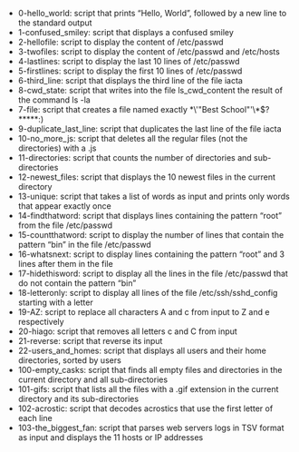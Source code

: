 * 0-hello_world: script that prints “Hello, World”, followed by a new line to the standard output
* 1-confused_smiley: script that displays a confused smiley
* 2-hellofile: script to display the content of /etc/passwd
* 3-twofiles: script to display the content of /etc/passwd and /etc/hosts
* 4-lastlines: script to display the last 10 lines of /etc/passwd
* 5-firstlines: script to display the first 10 lines of /etc/passwd
* 6-third_line: script that displays the third line of the file iacta
* 8-cwd_state: script that writes into the file ls_cwd_content the result of the command ls -la
* 7-file: script that creates a file named exactly \*\\'"Best School"\'\\*$\?\*\*\*\*\*:)
* 9-duplicate_last_line: script that duplicates the last line of the file iacta
* 10-no_more_js: script that deletes all the regular files (not the directories) with a .js
* 11-directories: script that counts the number of directories and sub-directories
* 12-newest_files: script that displays the 10 newest files in the current directory
* 13-unique: script that takes a list of words as input and prints only words that appear exactly once
* 14-findthatword: script that displays lines containing the pattern “root” from the file /etc/passwd
* 15-countthatword: script to display the number of lines that contain the pattern “bin” in the file /etc/passwd
* 16-whatsnext: script to display lines containing the pattern “root” and 3 lines after them in the file
* 17-hidethisword: script to display all the lines in the file /etc/passwd that do not contain the pattern “bin”
* 18-letteronly: script to display all lines of the file /etc/ssh/sshd_config starting with a letter
* 19-AZ: script to replace all characters A and c from input to Z and e respectively
* 20-hiago: script that removes all letters c and C from input
* 21-reverse: script that reverse its input
* 22-users_and_homes: script that displays all users and their home directories, sorted by users
* 100-empty_casks: script that finds all empty files and directories in the current directory and all sub-directories
* 101-gifs: script that lists all the files with a .gif extension in the current directory and its sub-directories
* 102-acrostic: script that decodes acrostics that use the first letter of each line
* 103-the_biggest_fan: script that parses web servers logs in TSV format as input and displays the 11 hosts or IP addresses
